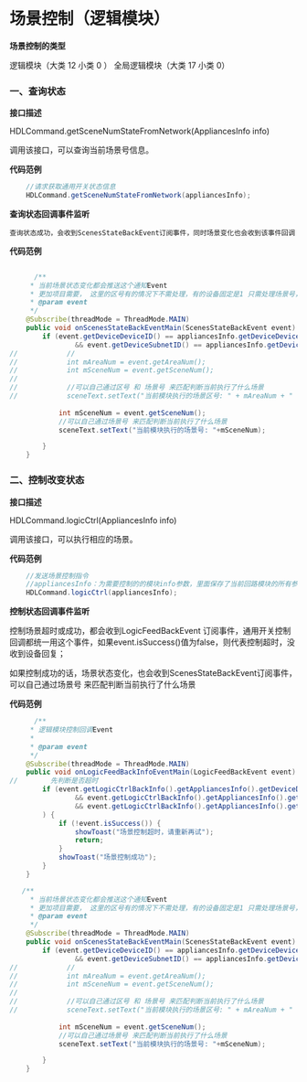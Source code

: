 # 场景控制（逻辑模块）

**场景控制的类型**

逻辑模块（大类 12 小类 0 ）
全局逻辑模块（大类 17 小类 0） 

### 一、查询状态

**接口描述**

HDLCommand.getSceneNumStateFromNetwork(AppliancesInfo info)

调用该接口，可以查询当前场景号信息。

**代码范例**

```java
    //请求获取通用开关状态信息
    HDLCommand.getSceneNumStateFromNetwork(appliancesInfo);
```

**查询状态回调事件监听**

    查询状态成功，会收到ScenesStateBackEvent订阅事件，同时场景变化也会收到该事件回调

**代码范例**
```java
   
      /**
     * 当前场景状态变化都会推送这个通知Event
     * 更加项目需要， 这里的区号有的情况下不需处理，有的设备固定是1 只需处理场景号，判断目前执行了那个场景就行
     * @param event
     */
    @Subscribe(threadMode = ThreadMode.MAIN)
    public void onScenesStateBackEventMain(ScenesStateBackEvent event) {
        if (event.getDeviceDeviceID() == appliancesInfo.getDeviceDeviceID()
                && event.getDeviceSubnetID() == appliancesInfo.getDeviceSubnetID()) {
//            //
//            int mAreaNum = event.getAreaNum();
//            int mSceneNum = event.getSceneNum();
//
//            //可以自己通过区号 和 场景号 来匹配判断当前执行了什么场景
//            sceneText.setText("当前模块执行的场景区号: " + mAreaNum + "  场景号: "+mSceneNum);
            
            int mSceneNum = event.getSceneNum();
            //可以自己通过场景号 来匹配判断当前执行了什么场景
            sceneText.setText("当前模块执行的场景号: "+mSceneNum);

        }
    }

```


### 二、控制改变状态

**接口描述**

HDLCommand.logicCtrl(AppliancesInfo info)

调用该接口，可以执行相应的场景。

**代码范例**

```java
    //发送场景控制指令 
    //appliancesInfo：为需要控制的的模块info参数，里面保存了当前回路模块的所有参数信息
    HDLCommand.logicCtrl(appliancesInfo);

```

**控制状态回调事件监听**

控制场景超时或成功，都会收到LogicFeedBackEvent 订阅事件，通用开关控制回调都统一用这个事件，如果event.isSuccess()值为false，则代表控制超时，没收到设备回复；

如果控制成功的话，场景状态变化，也会收到ScenesStateBackEvent订阅事件，可以自己通过场景号 来匹配判断当前执行了什么场景


**代码范例**
```java
      /**
     * 逻辑模块控制回调Event
     *
     * @param event
     */
    @Subscribe(threadMode = ThreadMode.MAIN)
    public void onLogicFeedBackInfoEventMain(LogicFeedBackEvent event) {
//        先判断是否超时
        if (event.getLogicCtrlBackInfo().getAppliancesInfo().getDeviceDeviceID() == appliancesInfo.getDeviceDeviceID()
                && event.getLogicCtrlBackInfo().getAppliancesInfo().getDeviceSubnetID() == appliancesInfo.getDeviceSubnetID()
                && event.getLogicCtrlBackInfo().getAppliancesInfo().getChannelNum() == appliancesInfo.getChannelNum()
        ) {
            if (!event.isSuccess()) {
                showToast("场景控制超时，请重新再试");
                return;
            }
            showToast("场景控制成功");
        }
    }

   /**
     * 当前场景状态变化都会推送这个通知Event
     * 更加项目需要， 这里的区号有的情况下不需处理，有的设备固定是1 只需处理场景号，判断目前执行了那个场景就行
     * @param event
     */
    @Subscribe(threadMode = ThreadMode.MAIN)
    public void onScenesStateBackEventMain(ScenesStateBackEvent event) {
        if (event.getDeviceDeviceID() == appliancesInfo.getDeviceDeviceID()
                && event.getDeviceSubnetID() == appliancesInfo.getDeviceSubnetID()) {
//            //
//            int mAreaNum = event.getAreaNum();
//            int mSceneNum = event.getSceneNum();
//
//            //可以自己通过区号 和 场景号 来匹配判断当前执行了什么场景
//            sceneText.setText("当前模块执行的场景区号: " + mAreaNum + "  场景号: "+mSceneNum);
            
            int mSceneNum = event.getSceneNum();
            //可以自己通过场景号 来匹配判断当前执行了什么场景
            sceneText.setText("当前模块执行的场景号: "+mSceneNum);

        }
    }

```